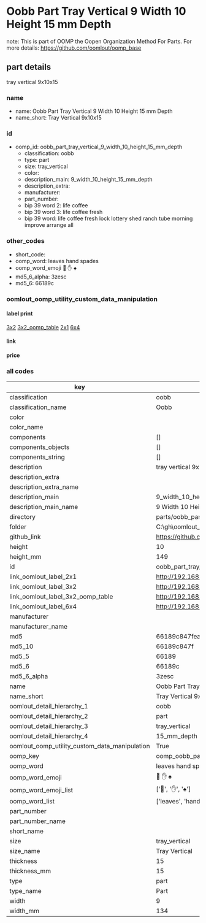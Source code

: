 # Oobb Part Tray Vertical 9 Width 10 Height 15 mm Depth  

note: This is part of OOMP the Oopen Organization Method For Parts. For more details: https://github.com/oomlout/oomp_base

##  part details
  



tray vertical 9x10x15



### name
* name: Oobb Part Tray Vertical 9 Width 10 Height 15 mm Depth
* name_short: Tray Vertical 9x10x15 
### id
* oomp_id: oobb_part_tray_vertical_9_width_10_height_15_mm_depth
  * classification: oobb
  * type: part
  * size: tray_vertical
  * color: 
  * description_main: 9_width_10_height_15_mm_depth
  * description_extra: 
  * manufacturer: 
  * part_number: 
  * bip 39 word 2: life coffee
  * bip 39 word 3: life coffee fresh
  * bip 39 word: life coffee fresh lock lottery shed ranch tube morning improve arrange all

### other_codes
* short_code: 
* oomp_word: leaves hand spades
* oomp_word_emoji :leaves: :hand: :spades:
* md5_6_alpha: 3zesc
* md5_6: 66189c






### oomlout_oomp_utility_custom_data_manipulation
#### label print
[3x2](http://192.168.1.245:1112/?label=oomp%203zesc)
[3x2_oomp_table](http://192.168.1.108:1112/?label=oomp%203zesc)
[2x1](http://192.168.1.242:1112/?label=oomp%203zesc)
[6x4](http://192.168.1.55:1112/?label=oomp%203zesc)    

#### link

                              

#### price







### all codes 
| key | value |  
| --- | --- |  
| classification | oobb |  
| classification_name | Oobb |  
| color |  |  
| color_name |  |  
| components | [] |  
| components_objects | [] |  
| components_string | [] |  
| description | tray vertical 9x10x15 |  
| description_extra |  |  
| description_extra_name |  |  
| description_main | 9_width_10_height_15_mm_depth |  
| description_main_name | 9 Width 10 Height 15 mm Depth |  
| directory | parts/oobb_part_tray_vertical_9_width_10_height_15_mm_depth |  
| folder | C:\gh\oomlout_oobb_version_4_generated_parts\parts\oobb_part_tray_vertical_9_width_10_height_15_mm_depth |  
| github_link | https://github.com/oomlout/oomlout_oomp_part_src/tree/main/parts/oobb_part_tray_vertical_9_width_10_height_15_mm_depth |  
| height | 10 |  
| height_mm | 149 |  
| id | oobb_part_tray_vertical_9_width_10_height_15_mm_depth |  
| link_oomlout_label_2x1 | http://192.168.1.242:1112/?label=oomp%203zesc |  
| link_oomlout_label_3x2 | http://192.168.1.245:1112/?label=oomp%203zesc |  
| link_oomlout_label_3x2_oomp_table | http://192.168.1.108:1112/?label=oomp%203zesc |  
| link_oomlout_label_6x4 | http://192.168.1.55:1112/?label=oomp%203zesc |  
| manufacturer |  |  
| manufacturer_name |  |  
| md5 | 66189c847fea163315420836b98b4c0a |  
| md5_10 | 66189c847f |  
| md5_5 | 66189 |  
| md5_6 | 66189c |  
| md5_6_alpha | 3zesc |  
| name | Oobb Part Tray Vertical 9 Width 10 Height 15 mm Depth |  
| name_short | Tray Vertical 9x10x15  |  
| oomlout_detail_hierarchy_1 | oobb |  
| oomlout_detail_hierarchy_2 | part |  
| oomlout_detail_hierarchy_3 | tray_vertical |  
| oomlout_detail_hierarchy_4 | 15_mm_depth |  
| oomlout_oomp_utility_custom_data_manipulation | True |  
| oomp_key | oomp_oobb_part_tray_vertical_9_width_10_height_15_mm_depth |  
| oomp_word | leaves hand spades |  
| oomp_word_emoji | :leaves: :hand: :spades: |  
| oomp_word_emoji_list | [':leaves:', ':hand:', ':spades:'] |  
| oomp_word_list | ['leaves', 'hand', 'spades'] |  
| part_number |  |  
| part_number_name |  |  
| short_name |  |  
| size | tray_vertical |  
| size_name | Tray Vertical |  
| thickness | 15 |  
| thickness_mm | 15 |  
| type | part |  
| type_name | Part |  
| width | 9 |  
| width_mm | 134 |  
